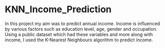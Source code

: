 # KNN_Income_Prediction


In this project my aim was to predict annual income. Income is influenced by various factors such as education level, age, gender and occupation. Using a public dataset which had these variables and more along with income, I used the K-Nearest Neighbours algorithm to predict income.
